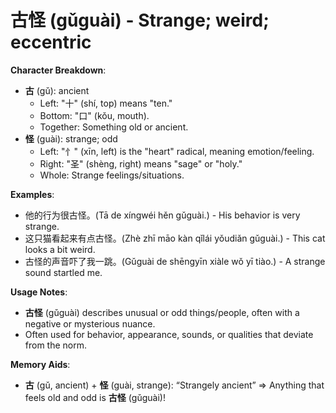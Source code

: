 # **古怪 (gǔguài) - Strange; weird; eccentric**

**Character Breakdown**:  
- **古** (gǔ): ancient
  - Left: "十" (shí, top) means "ten."
  - Bottom: "口" (kǒu, mouth).
  - Together: Something old or ancient.  
- **怪** (guài): strange; odd
  - Left: "忄" (xīn, left) is the "heart" radical, meaning emotion/feeling.
  - Right: "圣" (shèng, right) means "sage" or "holy."
  - Whole: Strange feelings/situations.

**Examples**:  
- 他的行为很古怪。(Tā de xíngwéi hěn gǔguài.) - His behavior is very strange.  
- 这只猫看起来有点古怪。(Zhè zhī māo kàn qǐlái yǒudiǎn gǔguài.) - This cat looks a bit weird.  
- 古怪的声音吓了我一跳。(Gǔguài de shēngyīn xiàle wǒ yī tiào.) - A strange sound startled me.

**Usage Notes**:  
- **古怪** (gǔguài) describes unusual or odd things/people, often with a negative or mysterious nuance.  
- Often used for behavior, appearance, sounds, or qualities that deviate from the norm.

**Memory Aids**:  
- **古** (gǔ, ancient) + **怪** (guài, strange): “Strangely ancient” ⇒ Anything that feels old and odd is **古怪** (gǔguài)!